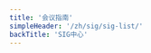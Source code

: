 ```yaml
---
title: '会议指南'
simpleHeader: '/zh/sig/sig-list/'
backTitle: 'SIG中心'
---
```


<script setup lang="ts">
  import TheSigMeeting from "~@/views/sig/sig-meeting/TheSigMeeting.vue"
</script>

<TheSigMeeting/>
